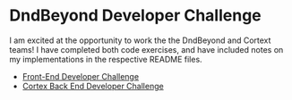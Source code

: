 # DndBeyond Developer Challenge

I am excited at the opportunity to work the the DndBeyond and Cortext teams!
I have completed both code exercises, and have included notes on my implementations in the respective README files.

- [Front-End Developer Challenge](UI/README.md)
- [Cortex Back End Developer Challenge](API/README.md)
